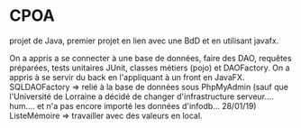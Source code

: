 # CPOA
projet de Java, premier projet en lien avec une BdD et en utilisant javafx.

On a appris a se connecter à une base de données, faire des DAO, requêtes préparées, tests unitaires JUnit, classes métiers (pojo) et
DAOFactory. On a appris à se servir du back en l'appliquant à un front en JavaFX.
SQLDAOFactory => relié à la base de données sous PhpMyAdmin (sauf que l'Université de Lorraine a décidé de changer d'infrastructure serveur.... hum.... et n'a pas encore importé les données d'infodb... 28/01/19)
ListeMémoire => travailler avec des valeurs en local.
